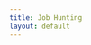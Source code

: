 ```yaml
---
title: Job Hunting
layout: default
---
```


<script src="https://gist.github.com/rossghill/3aceb0b18c2efa097538594ef277df21.js"></script>
